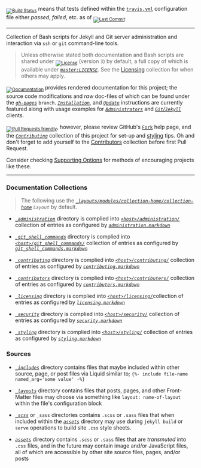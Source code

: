 <sub>[![Build Status][badge_travis_ci]][build_travis_ci]</sub> means that tests defined within the [`travis.yml`][gh_pages_travis_yml] configuration file either _passed_, _failed_, etc. as of <sub>[![Last Commit][badge_last_commit_gh_pages]][commits_gh_pages]</sub>.


___


Collection of Bash scripts for Jekyll and Git server administration and interaction via `ssh` or `git` command-line tools.


> Unless otherwise stated both documentation and Bash scripts are shared under <sub>[![License][badge_license]][docs_license_tldr]</sub> (version `3`) by default, a full copy of which is available under [_`master:LICENSE`_][license]. See the [Licensing][docs_licensing] collection for when others may apply.


<sub>[![Documentation][badge_docs_hosting]][docs_home]</sub> provides rendered documentation for this project; the source code modifications and _raw_ doc-files of which can be found under the [_`gh-pages`_][branch_gh_pages] `branch`. [_`Installation`_][docs_install], and [_`Update`_][docs_update] instructions are currently featured along with usage examples for [_`Administrators`_][docs_administration] and [_`Git`/`Jekyll`_][docs_git_shell_commands] clients.


<sub>[![Pull Requests friendly][badge_pr_requests]][help_pull_request]</sub>, however, please review GitHub's [`Fork`][help_fork] help page, and the [_`Contributing`_][docs_contributing] collection of this project for set-up and [styling][docs_styling] tips. Oh and don't forget to add yourself to the [Contributors][dir_contributers] collection before first Pull Request.


Consider checking [Supporting Options][docs_support] for methods of encouraging projects like these.


___


### Documentation Collections


> The following use the [_`_layouts/modules/collection-home/collection-home`_][gh_pages_layouts_collections_home_source] _`Layout`_ by default.


- [_`_administration`_][gh_pages_administration_dir] directory is complied into [_`<host>/administration/`_][docs_administration] collection of entries as configured by [_`administration.markdown`_][gh_pages_administration_source]

- [_`_git_shell_commands`_][gh_pages_git_shell_commands_dir] directory is complied into [_`<host>/git_shell_commands/`_][docs_git_shell_commands] collection of entries as configured by [_`git_shell_commands.markdown`_][gh_pages_git_shell_commands_source]

- [_`_contributing`_][gh_pages_contributing_dir] directory is complied into [_`<host>/contributing/`_][docs_contributing] collection of entries as configured by [_`contributing.markdown`_][gh_pages_contributing_source]

- [_`_contributors`_][gh_pages_contributers_dir] directory is complied into [_`<host>/contributers/`_][docs_contributers] collection of entries as configured by [_`contributers.markdown`_][gh_pages_contributers_source]

- [_`_licensing`_][gh_pages_licensing_dir] directory is complied into [_`<host>/licensing/`_][docs_licensing]collection of entries as configured by [_`licensing.markdown`_][gh_pages_licensing_source]

- [_`_security`_][gh_pages_security_dir] directory is complied into [_`<host>/security/`_][docs_security] collection of entries as configured by [_`security.markdown`_][gh_pages_security_source]

- [_`_styling`_][gh_pages_styling_dir] directory is complied into [_`<host>/styling/`_][docs_styling] collection of entries as configured by [_`styling.markdown`_][gh_pages_styling_source]


### Sources


- [_`_includes`_][gh_pages_includes_dir] directory contains files that maybe included within other source, page, or post files via Liquid similar to; `{%- include file-name named_arg='some value' -%}`

- [_`_layouts`_][gh_pages_layouts_dir] directory contains files that posts, pages, and other Front-Matter files may choose via something like `layout: name-of-layout` within the file's configuration block

- [_`_scss`_][gh_pages_scss_dir] or `_sass` directories contains `.scss` or `.sass` files that when included within the [_`assets`_][gh_pages_assets_dir] directory may use during `jekyll build` or `serve` operations to build site `.css` style sheets.

- [_`assets`_][gh_pages_assets_dir] directory contains `.scss` or `.sass` files that are _transmuted_ into `.css` files, and in the future may contain image and/or JavaScript files, all of which are accessible by other site source files, pages, and/or posts



[help_fork]: https://help.github.com/en/articles/fork-a-repo
[help_pull_request]: https://help.github.com/en/articles/about-pull-requests

[gh_pages-source]:https://github.com/S0AndS0/Jekyll_Admin/tree/gh-pages
[gh_pages]: https://s0ands0.github.io/Jekyll_Admin/
[branch_gh_pages]: https://github.com/S0AndS0/Jekyll_Admin/tree/gh-pages
[commits_gh_pages]: https://github.com/S0AndS0/Jekyll_Admin/commits/gh-pages

[gh_pages_includes_dir]: _includes
[gh_pages_layouts_dir]: _layouts
[gh_pages_scss_dir]: _scss
[gh_pages_assets_dir]: assets


[gh_pages_layouts_collections_home_source]: _layouts/modules/collection-home/collection-home
[gh_pages_layouts_collections_feeds_rss_entries_source]: _layouts/collections/feeds/rss2_entries.html
[gh_pages_layouts_collections_feeds_atom_entries_source]: _layouts/modules/feed-atom/feed-atom

[gh_pages_administration_dir]: documentation/_administration
[gh_pages_administration_source]: administration.markdown

[gh_pages_git_shell_commands_dir]: documentation/_git_shell_commands
[gh_pages_git_shell_commands_source]: git_shell_commands.markdown

[gh_pages_licensing_dir]: documentation/_licensing
[gh_pages_licensing_source]: licensing.markdown

[gh_pages_contributing_dir]: documentation/_contributing
[gh_pages_contributing_source]: documentation/_contributing/contributing.markdown

[gh_pages_contributers_dir]: documentation/_contributers
[gh_pages_contributers_source]: documentation/_contributers/contributers.markdown

[gh_pages_security_dir]: documentation/_security
[gh_pages_security_source]: documentation/_security/security.markdown

[gh_pages_styling_dir]: documentation/_styling
[gh_pages_styling_source]: documentation/_styling/styling.markdown

[gh_pages_travis_yml]: .travis.yml


[license]: https://github.com/S0AndS0/Jekyll_Admin/blob/master/LICENSE
[docs_home]: https://s0ands0.github.io/Jekyll_Admin/
[docs_license_tldr]: https://s0ands0.github.io/Jekyll_Admin/licensing/gnu-agpl/
[docs_licensing]: https://s0ands0.github.io/Jekyll_Admin/licensing/
[docs_update]: https://s0ands0.github.io/Jekyll_Admin/administration/updating/
[docs_administration]: https://s0ands0.github.io/Jekyll_Admin/administration/
[docs_git_shell_commands]: https://s0ands0.github.io/Jekyll_Admin/git_shell_commands/
[docs_contributing]: https://s0ands0.github.io/Jekyll_Admin/contributing/
[docs_styling]: https://s0ands0.github.io/Jekyll_Admin/styling/
[dir_contributers]: documentation/_contributors/
[docs_contributers]: https://s0ands0.github.io/Jekyll_Admin/contributers/
[docs_security]: https://s0ands0.github.io/Jekyll_Admin/security/
[docs_styling]: https://s0ands0.github.io/Jekyll_Admin/styling/
[docs_support]: https://s0ands0.github.io/Jekyll_Admin/support/
[docs_install]: https://s0ands0.github.io/Jekyll_Admin/administration/installation/
[docs_updating]: https://s0ands0.github.io/Jekyll_Admin/administration/updating/


[build_travis_ci]: https://travis-ci.com/S0AndS0/Jekyll_Admin

[badge_travis_ci]: https://travis-ci.com/S0AndS0/Jekyll_Admin.svg?branch=gh-pages
[badge_last_commit_gh_pages]: https://img.shields.io/github/last-commit/S0AndS0/Jekyll_Admin/gh-pages.svg?color=005571
[badge_docs_hosting]: https://img.shields.io/website/https/s0ands0.github.io/Jekyll_Admin.svg?down_color=darkred&down_message=Offline&label=GitHub%20Pages&logo=github&logoColor=lightgreen&up_color=005571&up_message=Online

[badge_license]: https://img.shields.io/github/license/S0AndS0/Jekyll_Admin.svg?color=005571
[badge_pr_requests]: https://img.shields.io/badge/Pull_Request-friendly-005571.svg
